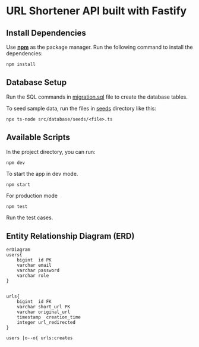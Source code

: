 # URL Shortener API built with Fastify

## Install Dependencies

Use [**npm**](https://docs.npmjs.com/downloading-and-installing-node-js-and-npm#using-a-package-manager-to-install-nodejs-and-npm) as the package manager. Run the following command to install the dependencies:

```
npm install
```

## Database Setup

Run the SQL commands in [migration.sql](./src/database/migration.sql) file to create the database tables.

To seed sample data, run the files in [seeds](./src/database/seeds) directory like this:

```
npx ts-node src/database/seeds/<file>.ts
```

## Available Scripts

In the project directory, you can run:

```
npm dev
```

To start the app in dev mode.

```
npm start
```

For production mode

```
npm test
```

Run the test cases.

## Entity Relationship Diagram (ERD)

```mermaid
erDiagram
users{
    bigint  id PK
    varchar email
    varchar password
    varchar role
}


urls{
    bigint  id FK
    varchar short_url PK
    varchar original_url
    timestamp  creation_time
    integer url_redirected
}

users |o--o{ urls:creates

```
